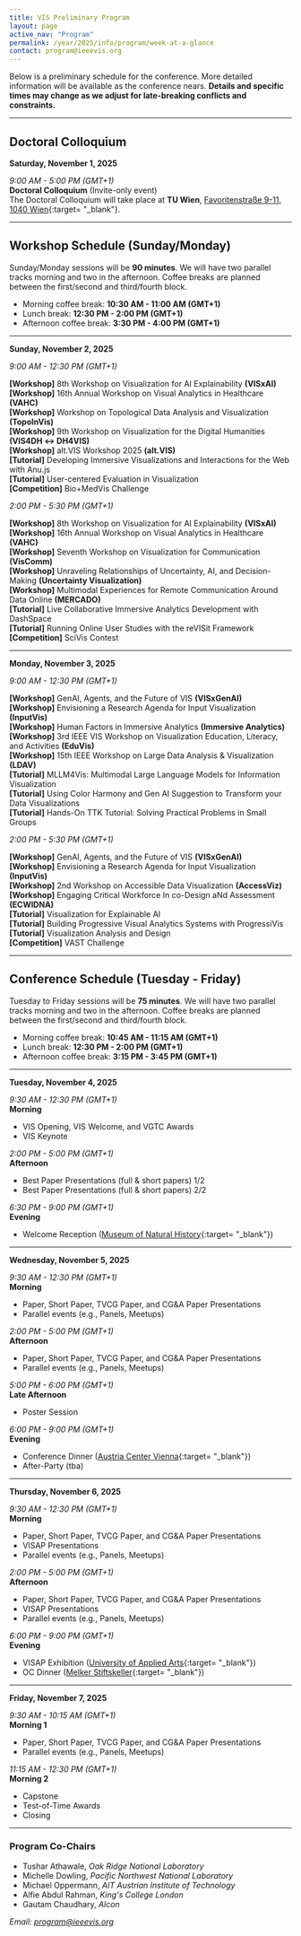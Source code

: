```yaml
---
title: VIS Preliminary Program
layout: page
active_nav: "Program"
permalink: /year/2025/info/program/week-at-a-glance
contact: program@ieeevis.org
---
```


Below is a preliminary schedule for the conference.
More detailed information will be available as the conference nears.
**Details and specific times may change as we adjust for late-breaking conflicts and constraints.**

<hr/>


## Doctoral Colloquium

<a>**Saturday, November 1, 2025**</a><br />

*9:00 AM - 5:00 PM (GMT+1)*<br />
**Doctoral Colloquium** (Invite-only event)<br />
The Doctoral Colloquium will take place at **TU Wien**, [Favoritenstraße 9-11, 1040 Wien](https://maps.app.goo.gl/2Rb58dYGnmcsLvsc7){:target= "_blank"}.<br />

<hr/>


## Workshop Schedule (Sunday/Monday) 

Sunday/Monday sessions will be **90 minutes**.
We will have two parallel tracks morning and two in the afternoon.
Coffee breaks are planned between the first/second and third/fourth block.
* Morning coffee break: **10:30 AM - 11:00 AM (GMT+1)**
* Lunch break: **12:30 PM - 2:00 PM (GMT+1)**
* Afternoon coffee break: **3:30 PM - 4:00 PM (GMT+1)**

<hr/>

<!-- ---------------------------------------------------------------------------------- -->
<a>**Sunday, November 2, 2025**</a><br />

*9:00 AM - 12:30 PM (GMT+1)*<br />

**[Workshop]** 8th Workshop on Visualization for AI Explainability **(VISxAI)**<br />
**[Workshop]** 16th Annual Workshop on Visual Analytics in Healthcare **(VAHC)**<br />
**[Workshop]** Workshop on Topological Data Analysis and Visualization **(TopoInVis)**<br />
**[Workshop]** 9th Workshop on Visualization for the Digital Humanities **(VIS4DH ↔ DH4VIS)**<br />
**[Workshop]** alt.VIS Workshop 2025 **(alt.VIS)**<br />
**[Tutorial]** Developing Immersive Visualizations and Interactions for the Web with Anu.js<br />
**[Tutorial]** User-centered Evaluation in Visualization<br />
**[Competition]** Bio+MedVis Challenge<br />

*2:00 PM - 5:30 PM (GMT+1)*<br/>

**[Workshop]** 8th Workshop on Visualization for AI Explainability **(VISxAI)**<br />
**[Workshop]** 16th Annual Workshop on Visual Analytics in Healthcare **(VAHC)**<br />
**[Workshop]** Seventh Workshop on Visualization for Communication **(VisComm)**<br />
**[Workshop]** Unraveling Relationships of Uncertainty, AI, and Decision-Making **(Uncertainty Visualization)**<br />
**[Workshop]** Multimodal Experiences for Remote Communication Around Data Online **(MERCADO)**<br />
**[Tutorial]** Live Collaborative Immersive Analytics Development with DashSpace<br />
**[Tutorial]** Running Online User Studies with the reVISit Framework<br />
**[Competition]** SciVis Contest<br />

<hr/>

<!-- ---------------------------------------------------------------------------------- -->
<a>**Monday, November 3, 2025**</a><br/>

*9:00 AM - 12:30 PM (GMT+1)*<br/>

**[Workshop]** GenAI, Agents, and the Future of VIS **(VISxGenAI)**<br />
**[Workshop]** Envisioning a Research Agenda for Input Visualization **(InputVis)**<br />
**[Workshop]** Human Factors in Immersive Analytics **(Immersive Analytics)**<br />
**[Workshop]** 3rd IEEE VIS Workshop on Visualization Education, Literacy, and Activities **(EduVis)**<br />
**[Workshop]** 15th IEEE Workshop on Large Data Analysis & Visualization **(LDAV)**<br />
**[Tutorial]** MLLM4Vis: Multimodal Large Language Models for Information Visualization<br />
**[Tutorial]** Using Color Harmony and Gen AI Suggestion to Transform your Data Visualizations<br />
**[Tutorial]** Hands-On TTK Tutorial: Solving Practical Problems in Small Groups<br />

*2:00 PM - 5:30 PM (GMT+1)*<br/>

**[Workshop]** GenAI, Agents, and the Future of VIS **(VISxGenAI)**<br />
**[Workshop]** Envisioning a Research Agenda for Input Visualization **(InputVis)**<br />
**[Workshop]** 2nd Workshop on Accessible Data Visualization **(AccessViz)**<br />
**[Workshop]** Engaging Critical Workforce In co-Design aNd Assessment **(ECWIDNA)**<br />
**[Tutorial]** Visualization for Explainable AI<br />
**[Tutorial]** Building Progressive Visual Analytics Systems with ProgressiVis<br />
**[Tutorial]** Visualization Analysis and Design<br />
**[Competition]** VAST Challenge<br />

<hr/>


## Conference Schedule (Tuesday - Friday)

Tuesday to Friday sessions will be **75 minutes**.
We will have two parallel tracks morning and two in the afternoon.
Coffee breaks are planned between the first/second and third/fourth block.
* Morning coffee break: **10:45 AM - 11:15 AM (GMT+1)**
* Lunch break: **12:30 PM - 2:00 PM (GMT+1)**
* Afternoon coffee break: **3:15 PM - 3:45 PM (GMT+1)**

<hr/>

<!-- ---------------------------------------------------------------------------------- -->
<a>**Tuesday, November 4, 2025**</a><br/>

*9:30 AM - 12:30 PM (GMT+1)*<br/>
**Morning**<br/>
* VIS Opening, VIS Welcome, and VGTC Awards
* VIS Keynote

*2:00 PM - 5:00 PM (GMT+1)*<br/>
**Afternoon**<br/>
* Best Paper Presentations (full & short papers) 1/2
* Best Paper Presentations (full & short papers) 2/2

*6:30 PM - 9:00 PM (GMT+1)*<br/>
**Evening**<br />
* Welcome Reception ([Museum of Natural History](https://maps.app.goo.gl/eXjAvrE88oPx1THYA){:target= "_blank"})

<hr/>

<!-- ---------------------------------------------------------------------------------- -->
<a>**Wednesday, November 5, 2025**</a><br/>

*9:30 AM - 12:30 PM (GMT+1)*<br/>
**Morning**<br/>
* Paper, Short Paper, TVCG Paper, and CG&A Paper Presentations
* Parallel events (e.g., Panels, Meetups)

*2:00 PM - 5:00 PM (GMT+1)*<br/>
**Afternoon**<br/>
* Paper, Short Paper, TVCG Paper, and CG&A Paper Presentations
* Parallel events (e.g., Panels, Meetups)

*5:00 PM - 6:00 PM (GMT+1)*<br/>
**Late Afternoon**<br />
* Poster Session

*6:00 PM - 9:00 PM (GMT+1)*<br/>
**Evening**<br />
* Conference Dinner ([Austria Center Vienna](https://maps.app.goo.gl/NaguVkxom2uRZjq48){:target= "_blank"})
* After-Party (tba)

<hr/>

<!-- ---------------------------------------------------------------------------------- -->
<a>**Thursday, November 6, 2025**</a><br/>

*9:30 AM - 12:30 PM (GMT+1)*<br/>
**Morning**<br/>
* Paper, Short Paper, TVCG Paper, and CG&A Paper Presentations
* VISAP Presentations
* Parallel events (e.g., Panels, Meetups)

*2:00 PM - 5:00 PM (GMT+1)*<br/>
**Afternoon**<br/>
* Paper, Short Paper, TVCG Paper, and CG&A Paper Presentations
* VISAP Presentations
* Parallel events (e.g., Panels, Meetups)

*6:00 PM - 9:00 PM (GMT+1)*<br/>
**Evening**<br />
* VISAP Exhibition ([University of Applied Arts](https://maps.app.goo.gl/L5RFQrZArMmL4GPK9){:target= "_blank"})
* OC Dinner ([Melker Stiftskeller](https://maps.app.goo.gl/dkRNP3zZmA8eTrsm8){:target= "_blank"})

<hr/>

<!-- ---------------------------------------------------------------------------------- -->
<a>**Friday, November 7, 2025**</a><br/>

*9:30 AM - 10:15 AM (GMT+1)*<br/>
**Morning 1**<br/>
* Paper, Short Paper, TVCG Paper, and CG&A Paper Presentations
* Parallel events (e.g., Panels, Meetups)

*11:15 AM - 12:30 PM (GMT+1)*<br/>
**Morning 2**<br/>
* Capstone
* Test-of-Time Awards
* Closing

<hr/>

### Program Co-Chairs

* Tushar Athawale, *Oak Ridge National Laboratory*
* Michelle Dowling, *Pacific Northwest National Laboratory*
* Michael Oppermann, *AIT Austrian Institute of Technology*
* Alfie Abdul Rahman, *King's College London*
* Gautam Chaudhary, *Alcon*

*Email: [program@ieeevis.org](mailto:program@ieeevis.org)*
